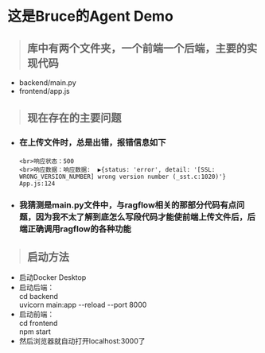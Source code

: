 # 这是Bruce的Agent Demo 
> ## 库中有两个文件夹，一个前端一个后端，主要的实现代码
  - backend/main.py
  - frontend/app.js
> ## 现在存在的主要问题
  - ### 在上传文件时，总是出错，报错信息如下
        <br>响应状态：500
        <br>响应数据：响应数据:	▶{status: 'error', detail: '[SSL: WRONG_VERSION_NUMBER] wrong version number (_sst.c:1020)'}	App.js:124
  - ### 我猜测是main.py文件中，与ragflow相关的那部分代码有点问题，因为我不太了解到底怎么写段代码才能使前端上传文件后，后端正确调用ragflow的各种功能
> ## 启动方法
  - 启动Docker Desktop
  - 启动后端：<br> cd backend
             <br> uvicorn main:app --reload --port 8000
  - 启动前端：<br>cd frontend
             <br> npm start
  - 然后浏览器就自动打开localhost:3000了

